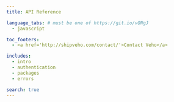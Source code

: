 ```yaml
---
title: API Reference

language_tabs: # must be one of https://git.io/vQNgJ
  - javascript

toc_footers:
  - <a href='http://shipveho.com/contact/'>Contact Veho</a>

includes:
  - intro
  - authentication
  - packages
  - errors

search: true
---
```

